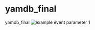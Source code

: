 # yamdb_final
yamdb_final
![example event parameter](https://github.com/bainter/yamdb_final/actions/workflows/yamdb_workflow.yml/badge.svg?event=push)
1